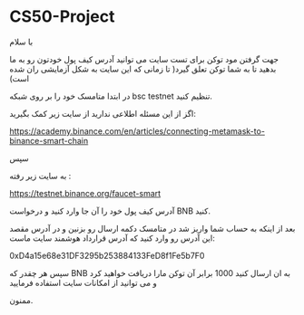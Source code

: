 # CS50-Project

با سلام

جهت گرفتن مود توکن برای تست سایت می توانید آدرس کیف پول خودتون رو به ما بدهید تا به شما توکن تعلق گیرد( تا زمانی که این سایت به شکل آزمایشی ران شده است)

در ابتدا متامسک خود را بر روی شبکه bsc testnet تنظیم کنید.

اگز از این مسئله اطلاعی ندارید از سایت زیر کمک بگیرید:

https://academy.binance.com/en/articles/connecting-metamask-to-binance-smart-chain

سپس

به سایت زیر رفته :

https://testnet.binance.org/faucet-smart

آدرس کیف پول خود را آن جا وارد کنید و درخواست BNB کنید.

بعد از اینکه به حساب شما واریز شد در متامسک دکمه ارسال رو بزنین و در آدرس مقصد این آدرس رو وارد کنید که آدرس قرارداد هوشمند سایت ماست:

0xD4a15e68e31DF3295b253884133FeD8f1Fe5b7F0

سپس هر چقدر که BNB به ان ارسال کنید 1000 برابر آن توکن مارا دریافت خواهید کرد و می توانید از امکانات سایت استفاده فرمایید

ممنون.

